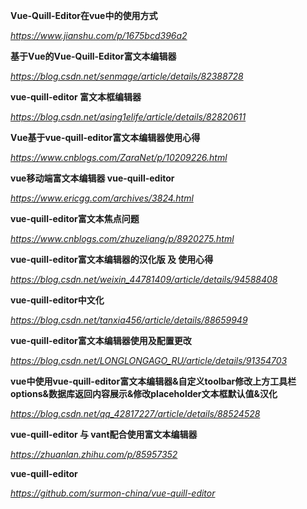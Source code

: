 **Vue-Quill-Editor在vue中的使用方式**

*https://www.jianshu.com/p/1675bcd396a2*



**基于Vue的Vue-Quill-Editor富文本编辑器**

*https://blog.csdn.net/senmage/article/details/82388728*



**vue-quill-editor 富文本框编辑器**

*https://blog.csdn.net/asing1elife/article/details/82820611*



**Vue基于vue-quill-editor富文本编辑器使用心得**

*https://www.cnblogs.com/ZaraNet/p/10209226.html*



**vue移动端富文本编辑器 vue-quill-editor**

*https://www.ericgg.com/archives/3824.html*



**vue-quill-editor富文本焦点问题**

*https://www.cnblogs.com/zhuzeliang/p/8920275.html*



**vue-quill-editor富文本编辑器的汉化版 及 使用心得**

*https://blog.csdn.net/weixin_44781409/article/details/94588408*



**vue-quill-editor中文化**

*https://blog.csdn.net/tanxia456/article/details/88659949*



**vue-quill-editor富文本编辑器使用及配置更改**

*https://blog.csdn.net/LONGLONGAGO_RU/article/details/91354703*



**vue中使用vue-quill-editor富文本编辑器&自定义toolbar修改上方工具栏options&数据库返回内容展示&修改placeholder文本框默认值&汉化**

*https://blog.csdn.net/qq_42817227/article/details/88524528*



**vue-quill-editor 与 vant配合使用富文本编辑器**

*https://zhuanlan.zhihu.com/p/85957352*



**vue-quill-editor**

*https://github.com/surmon-china/vue-quill-editor*

